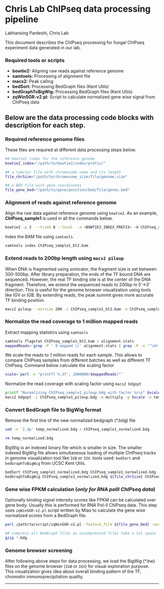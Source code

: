 Chris Lab ChIPseq data processing pipeline
================
Lakhansing Pardeshi, Chris Lab

<!--
library(rmarkdown)
setwd("E:/Chris_UM/Analysis/19_ChIPMix_process/documentation")
rmarkdown::render(input = "CL_ChIPseq_pipeline.rmd", output_format = "pdf_document")
rmarkdown::render(input = "CL_ChIPseq_pipeline.rmd", output_format = "word_document")
-->

This document describes the ChIPseq processing for fungal ChIPseq
experiment data generated in our lab.

### Required tools or scripts

  - **bowtie2:** Aligning raw reads against reference genome
  - **samtools:** Processing of alignment file
  - **macs2:** Peak calling
  - **bedSort:** Processing BedGraph files (Kent Utils)
  - **bedGraphToBigWig:** Processing BedGraph files (Kent Utils)
  - **zqWinSGR-v2.pl:** Script to calculate normalized gene wise signal
    from ChIPseq data

## Below are the data processing code blocks with description for each step.

### Required reference genome files

These files are required at different data processing steps below.

``` bash
## bowtie2 index for the reference genome
bowtie2_index="/path/to/bowtie2/index/prefix/"

## a tabular file with chromosome name and its length
file_chrSize="/path/to/chromosome_size/file/genome.size"

## a BED file with gene coordinates
file_gene_bed="/path/to/gene/position/bed/file/genes.bed"
```

### Alignment of reads against reference genome

Align the raw data against reference genome using `bowtie2`. As an
example, **ChIPseq\_sample1** is used in all the commands below.

``` bash
bowtie2 -p 2  --trim5 8 --local  -x <BOWTIE2_INDEX_PREFIX> -U ChIPseq_sample1_R1.fastq.gz | samtools view -bS - | samtools sort  -O bam -o ChIPseq_sample1_bt2.bam
```

Index the BAM file using `samtools`.

``` bash
samtools index ChIPseq_sample1_bt2.bam
```

### Extend reads to 200bp length using `macs2 pileup`

When DNA is fragmented using sonicator, the fragment size is set between
300-500bp. After library preparation, the ends of the TF bound DNA are
sequenced. However, the real TF binding site is at the center of the DNA
fragment. Therefore, we extend the sequenced reads to 200bp in 5’-\>3’
direction. This is useful for the genome browser visualization using
tools like IGV or IGB. By extending reads, the peak summit gives more
accurate TF binding position.

``` bash
macs2 pileup --extsize 200 -i ChIPseq_sample1_bt2.bam -o ChIPseq_sample1_pileup.bdg
```

### Normalize the read coverage to 1 million mapped reads

Extract mapping statistics using `samtools`

``` bash
samtools flagstat ChIPseq_sample1_bt2.bam > alignment.stats
mappedReads=`grep -P ' 0 mapped \(' alignment.stats | grep -P -o '^\d+'`
```

We scale the reads to 1 million reads for each sample. This allows to
compare ChIPseq samples from different batches as well as different TF
ChIPseq. Command below calculate the scaling factor

``` bash
scale=`perl -e "printf('%.3f', 1000000/$mappedReads)"`
```

Normalize the read coverage with scaling factor using `macs2 bdgopt`

``` bash
printf "Normalizing ChIPseq_sample1_pileup.bdg with factor %s\n" $scale
macs2 bdgopt -i ChIPseq_sample1_pileup.bdg -m multiply -p $scale -o temp_normalized.bdg
```

### Convert BedGraph file to BigWig format

Remove the first line of the new normalized bedgraph (\*.bdg) file

``` bash
sed -n '2,$p' temp_normalized.bdg > ChIPseq_sample1_normalized.bdg

rm temp_normalized.bdg
```

BigWig is an indexed binary file which is smaller in size. The smaller
indexed BigWig file allows simultaneous loading of multiple ChIPseq
tracks in genome visualization tool like `IGB` or `IGV`. tools used:
`bedSort` and `bedGraphToBigWig` from UCSC Kent Utils.

``` bash
bedSort ChIPseq_sample1_normalized.bdg ChIPseq_sample1_normalized.bdg
bedGraphToBigWig ChIPseq_sample1_normalized.bdg ${file_chrSize} ChIPseq_sample1_normalized.bw
```

### Gene wise FPKM calculation (*only for RNA polII ChIPseq data*)

Optionally binding signal intensity scores like FPKM can be calculated
over gene body. Usually this is performed for RNA Pol-II ChIPseq data.
This step uses `zqWinSGR-v2.pl` script written by Miao to calculate the
gene wise normalized scores from a BedGraph file.

``` bash
perl /path/to/script/zqWinSGR-v2.pl -feature_file ${file_gene_bed} -socre_file ChIPseq_sample1_normalized.bdg -chrom_column 1 -start_column 2 -end_column 3  -direction_column 6 -bin_count 1 -output_folder $PWD -outout_name ChIPseq_sample1_polii_expr.tab

## compress all BedGraph files as uncompressed files take a lot space
gzip *.bdg
```

### Genome browser screening

After following above steps for data processing, we load the BigWig
(\*.bw) files on the genome browser (`IGB` or `IGV`) for visual
exploration purpose. This visualization gives idea about overall binding
pattern of the TF, chromatin immunoprecipitation quality.

-----
